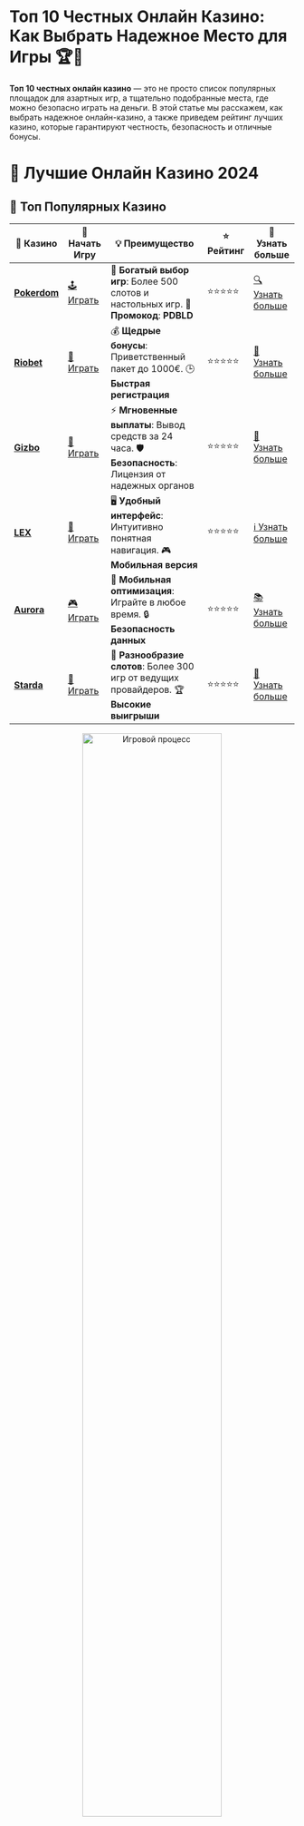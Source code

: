 # Топ 10 Честных Онлайн Казино: Как Выбрать Надежное Место для Игры 🏆💸

**Топ 10 честных онлайн казино** — это не просто список популярных площадок для азартных игр, а тщательно подобранные места, где можно безопасно играть на деньги. В этой статье мы расскажем, как выбрать надежное онлайн-казино, а также приведем рейтинг лучших казино, которые гарантируют честность, безопасность и отличные бонусы.

# 🎰 Лучшие Онлайн Казино 2024

## 🌟 Топ Популярных Казино

| 🎲 **Казино** | 🔗 **Начать Игру** | 💡 **Преимущество** | ⭐ **Рейтинг** | 🔗 **Узнать больше** |
|--------------|---------------------|---------------------|----------------|----------------------|
| [**Pokerdom**](https://brandplay.link/4k77v2yx) | [🕹️ Играть](https://brandplay.link/4k77v2yx) | 🎉 **Богатый выбор игр**: Более 500 слотов и настольных игр. 🎁 **Промокод**: **PDBLD** | ⭐⭐⭐⭐⭐ | [🔍 Узнать больше](https://brandplay.link/4k77v2yx) |
| [**Riobet**](https://brandplay.link/7xBLTPyj) | [🎰 Играть](https://brandplay.link/7xBLTPyj) | 💰 **Щедрые бонусы**: Приветственный пакет до 1000€. 🕒 **Быстрая регистрация** | ⭐⭐⭐⭐⭐ | [📖 Узнать больше](https://brandplay.link/7xBLTPyj) |
| [**Gizbo**](https://brandplay.link/bprXw4YV) | [🎲 Играть](https://brandplay.link/bprXw4YV) | ⚡ **Мгновенные выплаты**: Вывод средств за 24 часа. 🛡️ **Безопасность**: Лицензия от надежных органов | ⭐⭐⭐⭐⭐ | [📝 Узнать больше](https://brandplay.link/bprXw4YV) |
| [**LEX**](https://brandplay.link/zW4hdDFV) | [🤑 Играть](https://brandplay.link/zW4hdDFV) | 🖥️ **Удобный интерфейс**: Интуитивно понятная навигация. 🎮 **Мобильная версия** | ⭐⭐⭐⭐⭐ | [ℹ️ Узнать больше](https://brandplay.link/zW4hdDFV) |
| [**Aurora**](https://10trafic-stat2.com/click/668546556bcc6313411604bd/6766/13032/subaccount) | [🎮 Играть](https://10trafic-stat2.com/click/668546556bcc6313411604bd/6766/13032/subaccount) | 📱 **Мобильная оптимизация**: Играйте в любое время. 🔒 **Безопасность данных** | ⭐⭐⭐⭐⭐ | [📚 Узнать больше](https://10trafic-stat2.com/click/668546556bcc6313411604bd/6766/13032/subaccount) |
| [**Starda**](https://brandplay.link/fB7xwRFL) | [🎯 Играть](https://brandplay.link/fB7xwRFL) | 🎰 **Разнообразие слотов**: Более 300 игр от ведущих провайдеров. 🏆 **Высокие выигрыши** | ⭐⭐⭐⭐⭐ | [🔎 Узнать больше](https://brandplay.link/fB7xwRFL) |

<div align="center">
    <img src="https://i.pinimg.com/originals/87/9e/b9/879eb9354dd0699582408b68f2e253b2.gif" alt="Игровой процесс" width="70%">
</div>

## 💎 Лучшие Бонусы и Акции

| 🎲 **Казино** | 🔗 **Начать Игру** | 💡 **Преимущество** | ⭐ **Рейтинг** | 🔗 **Узнать больше** |
|--------------|---------------------|---------------------|----------------|----------------------|
| [**Kometa**](https://brandplay.link/8ZymQJV8) | [🎰 Играть](https://brandplay.link/8ZymQJV8) | 🎁 **Эксклюзивные бонусы**: Регулярные акции и промо. 🔄 **Программы лояльности** | ⭐⭐⭐⭐☆ | [🔍 Узнать больше](https://brandplay.link/8ZymQJV8) |
| [**R7**](https://brandplay.link/bMd3Yjsw) | [🕹️ Играть](https://brandplay.link/bMd3Yjsw) | 🕒 **Круглосуточная поддержка**: Всегда на связи. 💸 **Высокие лимиты** | ⭐⭐⭐⭐☆ | [📖 Узнать больше](https://brandplay.link/bMd3Yjsw) |
| [**7K**](https://brandplay.link/BvQyFShp) | [🎲 Играть](https://brandplay.link/BvQyFShp) | 🌟 **Эксклюзивные бонусы**: Только для VIP игроков. 🎉 **Сезонные акции** | ⭐⭐⭐⭐☆ | [📝 Узнать больше](https://brandplay.link/BvQyFShp) |
| [**Kent**](https://brandplay.link/Fv2WP3js) | [🤑 Играть](https://brandplay.link/Fv2WP3js) | 📈 **Высокий RTP**: Более 98%. 💼 **Профессиональная поддержка** | ⭐⭐⭐⭐☆ | [ℹ️ Узнать больше](https://brandplay.link/Fv2WP3js) |
| [**1Xslots**](https://brandplay.link/hSB1khtr) | [🎮 Играть](https://brandplay.link/hSB1khtr) | 🎉 **Множество акций**: Еженедельные бонусы и турниры. 🛡️ **Безопасность** | ⭐⭐⭐⭐☆ | [📚 Узнать больше](https://brandplay.link/hSB1khtr) |
| [**Gama**](https://brandplay.link/j6NMKsDz) | [🎯 Играть](https://brandplay.link/j6NMKsDz) | 🔍 **Интуитивный интерфейс**: Легкость использования. 🏅 **Престижные турниры** | ⭐⭐⭐⭐☆ | [🔎 Узнать больше](https://brandplay.link/j6NMKsDz) |

<div align="center">
    <img src="https://i.pinimg.com/originals/87/9e/b9/879eb9354dd0699582408b68f2e253b2.gif" alt="Игровой процесс" width="70%">
</div>

## 🚀 Быстрые Выигрыши и Поддержка

| 🎲 **Казино** | 🔗 **Начать Игру** | 💡 **Преимущество** | ⭐ **Рейтинг** | 🔗 **Узнать больше** |
|--------------|---------------------|---------------------|----------------|----------------------|
| [**Onion**](https://brandplay.link/zBGRVpQ9) | [🎰 Играть](https://brandplay.link/zBGRVpQ9) | 🤑 **Низкие ставки**: Идеально для начинающих. 🔄 **Быстрые выводы** | ⭐⭐⭐⭐☆ | [🔍 Узнать больше](https://brandplay.link/zBGRVpQ9) |
| [**Чемпион**](https://temon-gter.cfd/go/lRq?p80412p304504pcc44t17455) | [🕹️ Играть](https://temon-gter.cfd/go/lRq?p80412p304504pcc44t17455) | 🏅 **Лояльная программа**: Награды за активность. 🎁 **Ежемесячные бонусы** | ⭐⭐⭐⭐☆ | [📖 Узнать больше](https://temon-gter.cfd/go/lRq?p80412p304504pcc44t17455) |
| [**Vavada**](https://vavadapartner.pro/?promo=ea5c9275-6854-4505-94fc-95ab18221945-linkb2) | [🎲 Играть](https://vavadapartner.pro/?promo=ea5c9275-6854-4505-94fc-95ab18221945-linkb2) | 🚀 **Быстрая регистрация**: Начните играть мгновенно. 🔐 **Безопасные транзакции** | ⭐⭐⭐⭐☆ | [📝 Узнать больше](https://vavadapartner.pro/?promo=ea5c9275-6854-4505-94fc-95ab18221945-linkb2) |
| [**Friends**](https://gofriends.kim/linkb2) | [🤑 Играть](https://gofriends.kim/linkb2) | 🤝 **Социальные игры**: Играйте с друзьями. 🌐 **Мультиплатформенность** | ⭐⭐⭐⭐☆ | [ℹ️ Узнать больше](https://gofriends.kim/linkb2) |
| [**1WIN**](https://brandplay.link/smXVpBbG) | [🎮 Играть](https://brandplay.link/smXVpBbG) | 🏆 **Турниры с большими призами**: Присоединяйтесь к состязаниям. 🎯 **Акции каждый день** | ⭐⭐⭐⭐⭐ | [🔍 Узнать больше](https://brandplay.link/smXVpBbG) |
| [**Drip**](https://drp-ircp01.com/c07e6a3db) | [🎯 Играть](https://drp-ircp01.com/c07e6a3db) | 🌐 **Инновационные игры**: Новейшие игровые технологии. 🛡️ **Высокая безопасность** | ⭐⭐⭐⭐☆ | [🔎 Узнать больше](https://drp-ircp01.com/c07e6a3db) |

✨ **Выбирайте лучшее казино для себя и наслаждайтесь игрой! Удачи!** ✨

![Топ 10 честных онлайн казино](https://i.pinimg.com/originals/a9/29/6e/a9296ea1cf6a7c20a985e593451f0323.png)

<div align="center">
    <img src="https://i.pinimg.com/originals/87/9e/b9/879eb9354dd0699582408b68f2e253b2.gif" alt="Топ 10 честных онлайн казино" width="70%">
</div>

---

### Почему важно выбирать **честные онлайн казино**? 🤔🔒

Игра на деньги — это всегда риск, но чтобы минимизировать его, нужно тщательно выбирать казино. Честные онлайн-казино гарантируют своим пользователям безопасность и прозрачность. Они обеспечивают:

- **Лицензию и регулирование** 🛡️: Лицензированные казино строго следят за соблюдением правил игры и защиты интересов игроков.
- **Честную работу генератора случайных чисел (ГСЧ)** 🎰: Все игры должны иметь сертифицированные и проверенные алгоритмы, обеспечивающие случайность и справедливость.
- **Поддержку игроков** 💬: Круглосуточная поддержка, с которой легко связаться, — это признак надежного казино.

---

### Как выбрать **честное онлайн казино**? 🧐

Вот несколько ключевых критериев, которые помогут вам выбрать надежную платформу для игры:

1. **Лицензия** 📝  
   Убедитесь, что казино имеет официальную лицензию от уважаемой игровой юрисдикции, такой как Кюрасао, Мальта или Великобритания. Лицензированные казино обязаны соблюдать строгие правила и регламент.

2. **Положительные отзывы игроков** 🗣️  
   Читайте отзывы на независимых форумах и сайтах. Если у казино есть большое количество положительных отзывов от реальных игроков, это хороший знак.

3. **Прозрачность выплат** 💵  
   В честном казино всегда можно найти информацию о шансах на выигрыш и выплатах. Важно, чтобы выплаты происходили быстро и без задержек.

4. **Широкий выбор игр** 🎮  
   Лучшие казино предлагают разнообразные игры, от слотов до настольных игр, таких как рулетка, покер и блэкджек. Это говорит о высоком качестве платформы.

5. **Бонусы и акции** 🎁  
   Честные онлайн-казино всегда предлагают привлекательные бонусы, но они должны быть с понятными условиями отыгрыша. Прочитайте условия бонусов, чтобы избежать неприятных сюрпризов.

---

### Топ 10 **честных онлайн казино** на 2024 год 🏅

1. **Казино №1** 🥇  
   Лицензированное, с быстрыми выплатами и большим выбором игр. Все процессы прозрачны, а поддержка работает круглосуточно.

2. **Казино №2** 🥈  
   Это казино славится своими бонусами и акциями, а также высокими шансами на выигрыш благодаря качественным провайдерам игр.

3. **Казино №3** 🥉  
   Отличается надежной системой безопасности и защищает данные игроков. Также предлагает отличные условия для мобильной игры.

4. **Казино №4** 🎰  
   Предлагает широкий выбор слотов, а также уникальные игры с живыми дилерами. Известно своей честной политикой выплат.

5. **Казино №5** 💎  
   Имеет хорошую репутацию благодаря большому выбору бонусов и активным клиентам. Лицензия Кюрасао подтверждает высокие стандарты.

6. **Казино №6** 🏆  
   Это казино выделяется среди остальных своими преимуществами в играх с реальными крупье и отличной мобильной версией.

7. **Казино №7** 💰  
   Известно своими честными и быстрыми выплатами. Поддержка работает 24/7, а бонусы всегда понятны и прозрачны.

8. **Казино №8** 🎉  
   Платформа с большими джекпотами и невероятным выбором игр от мировых провайдеров.

9. **Казино №9** 🔥  
   Высокий уровень безопасности и быстрая система выплат — это те качества, которые делают это казино популярным среди игроков.

10. **Казино №10** 🌟  
   Отличается доступной службой поддержки и эксклюзивными предложениями для новых игроков.

---

### Как избежать **нечестных онлайн казино**? 🚫

Чтобы избежать попадания в руки недобросовестных платформ, следуйте этим рекомендациям:

- **Проверяйте лицензию**: Отсутствие лицензии — это первый тревожный знак.
- **Ищите независимые проверки**: Проверка RNG и выплаты через сторонние организации, такие как eCOGRA, говорит о честности казино.
- **Будьте осторожны с подозрительными бонусами**: Очень щедрые бонусы с невозможными условиями отыгрыша — это часто способ заманить игроков в ловушку.

---

### Заключение: Играйте в **честные онлайн казино** для безопасных и честных выигрышей! 💎

Выбор правильного казино — это залог безопасной и успешной игры. **Честные онлайн казино** обеспечивают прозрачность, хорошие условия для игроков и гарантируют быстрые выплаты. Помните, что важнейший аспект игры — это безопасность ваших средств и данных. Играйте с умом, выбирайте надежные платформы и получайте удовольствие от процесса!

🚀 Удачи и больших выигрышей! 🍀🎉
